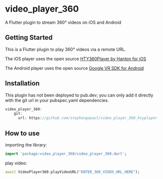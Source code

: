 # video_player_360

A Flutter plugin to stream 360° videos on iOS and Android

## Getting Started

This is a Flutter plugin to play 360° videos via a remote URL. 

The iOS player uses the open source [HTY360Player by Hanton for iOS](https://github.com/hanton/HTY360Player)

The Android player uses the open source [Google VR SDK for Android](https://github.com/googlevr/gvr-android-sdk)

## Installation
This plugin has not been deployed to pub.dev; you can only add it directly with the git url in your pubspec.yaml dependencies.
``` dart
video_player_360:
    git:
      url: https://github.com/stephangopaul/video_player_360_htyplayer.git
```

## How to use #
importing the library:
``` dart
import 'package:video_player_360/video_player_360.dart';
```
play video:
``` dart
await VideoPlayer360.playVideoURL("ENTER_360_VIDEO_URL_HERE");
```